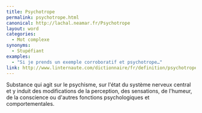 ```yaml
---
title: Psychotrope
permalink: psychotrope.html
canonical: http://lachal.neamar.fr/Psychotrope
layout: word
categories:
  - Mot complexe
synonyms:
  - Stupéfiant
examples:
  - "Si je prends un exemple corroboratif et psychotrope…"
link: http://www.linternaute.com/dictionnaire/fr/definition/psychotrope/
---
```


Substance qui agit sur le psychisme, sur l'état du système nerveux central et y induit des modifications de la perception, des sensations, de l'humeur, de la conscience ou d'autres fonctions psychologiques et comportementales.

